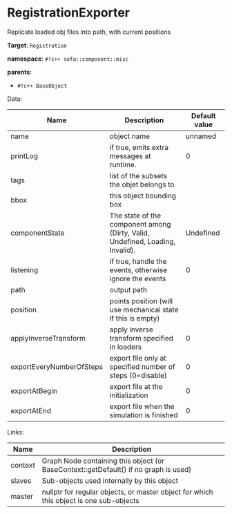 # RegistrationExporter

Replicate loaded obj files into path, with current positions


__Target__: `Registration`

__namespace__: `#!c++ sofa::component::misc`

__parents__: 

- `#!c++ BaseObject`

Data: 

<table>
<thead>
    <tr>
        <th>Name</th>
        <th>Description</th>
        <th>Default value</th>
    </tr>
</thead>
<tbody>
	<tr>
		<td>name</td>
		<td>
object name
</td>
		<td>unnamed</td>
	</tr>
	<tr>
		<td>printLog</td>
		<td>
if true, emits extra messages at runtime.
</td>
		<td>0</td>
	</tr>
	<tr>
		<td>tags</td>
		<td>
list of the subsets the objet belongs to
</td>
		<td></td>
	</tr>
	<tr>
		<td>bbox</td>
		<td>
this object bounding box
</td>
		<td></td>
	</tr>
	<tr>
		<td>componentState</td>
		<td>
The state of the component among (Dirty, Valid, Undefined, Loading, Invalid).
</td>
		<td>Undefined</td>
	</tr>
	<tr>
		<td>listening</td>
		<td>
if true, handle the events, otherwise ignore the events
</td>
		<td>0</td>
	</tr>
	<tr>
		<td>path</td>
		<td>
output path
</td>
		<td></td>
	</tr>
	<tr>
		<td>position</td>
		<td>
points position (will use mechanical state if this is empty)
</td>
		<td></td>
	</tr>
	<tr>
		<td>applyInverseTransform</td>
		<td>
apply inverse transform specified in loaders
</td>
		<td>0</td>
	</tr>
	<tr>
		<td>exportEveryNumberOfSteps</td>
		<td>
export file only at specified number of steps (0=disable)
</td>
		<td>0</td>
	</tr>
	<tr>
		<td>exportAtBegin</td>
		<td>
export file at the initialization
</td>
		<td>0</td>
	</tr>
	<tr>
		<td>exportAtEnd</td>
		<td>
export file when the simulation is finished
</td>
		<td>0</td>
	</tr>

</tbody>
</table>

Links: 

| Name | Description |
| ---- | ----------- |
|context|Graph Node containing this object (or BaseContext::getDefault() if no graph is used)|
|slaves|Sub-objects used internally by this object|
|master|nullptr for regular objects, or master object for which this object is one sub-objects|




